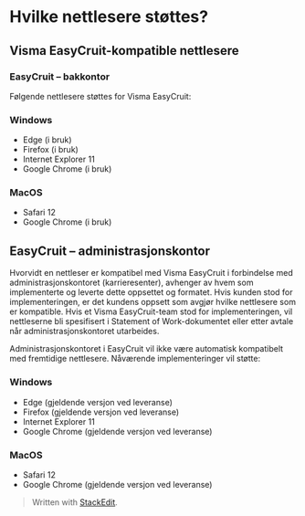# Hvilke nettlesere støttes?

## Visma EasyCruit-kompatible nettlesere

### EasyCruit – bakkontor

Følgende nettlesere støttes for Visma EasyCruit:

### Windows

-   Edge (i bruk)
-   Firefox (i bruk)
-   Internet Explorer 11
-   Google Chrome (i bruk)

### MacOS

-   Safari 12
-   Google Chrome (i bruk)

## EasyCruit – administrasjonskontor

Hvorvidt en nettleser er kompatibel med  Visma  EasyCruit i forbindelse med administrasjonskontoret (karrieresenter), avhenger av hvem som implementerte og leverte dette oppsettet og formatet. Hvis kunden stod for implementeringen, er det kundens oppsett som avgjør hvilke nettlesere som er kompatible. Hvis et  Visma  EasyCruit-team stod for implementeringen, vil nettleserne bli spesifisert i Statement of Work-dokumentet eller etter avtale når administrasjonskontoret utarbeides.

Administrasjonskontoret i EasyCruit vil ikke være automatisk kompatibelt med fremtidige nettlesere. Nåværende implementeringer vil støtte:

### Windows

-   Edge (gjeldende versjon ved leveranse)
-   Firefox (gjeldende versjon ved leveranse)
-   Internet Explorer 11
-   Google Chrome (gjeldende versjon ved leveranse)

### MacOS

-   Safari 12
-   Google Chrome (gjeldende versjon ved leveranse)


> Written with [StackEdit](https://stackedit.io/).
<!--stackedit_data:
eyJoaXN0b3J5IjpbLTExNjcxOTIzMzRdfQ==
-->